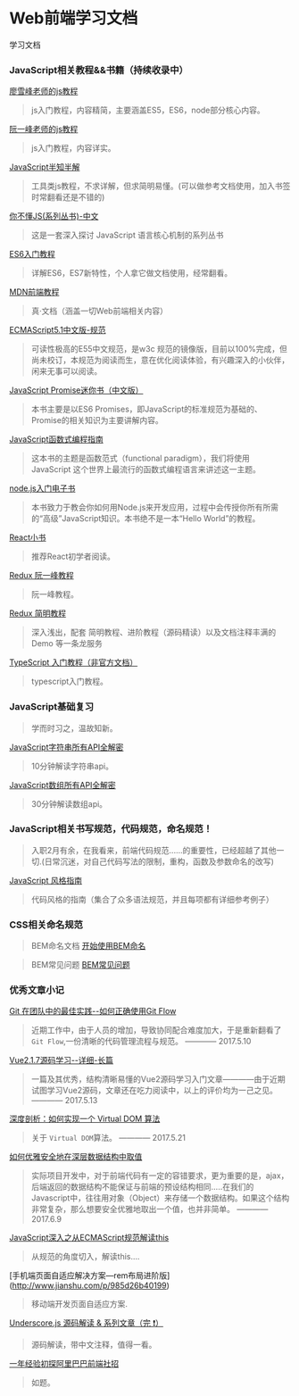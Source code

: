 # Web前端学习文档
学习文档

### JavaScript相关教程&&书籍（持续收录中）

[廖雪峰老师的js教程](http://www.liaoxuefeng.com/wiki/001434446689867b27157e896e74d51a89c25cc8b43bdb3000)

> js入门教程，内容精简，主要涵盖ES5，ES6，node部分核心内容。

[阮一峰老师的js教程](http://javascript.ruanyifeng.com/)

> js入门教程，内容详实。

[JavaScript半知半解](https://www.kancloud.cn/dennis/tgjavascript/241800)

> 工具类js教程，不求详解，但求简明易懂。(可以做参考文档使用，加入书签时常翻看还是不错的)

[你不懂JS(系列丛书)-中文](https://github.com/getify/You-Dont-Know-JS/tree/1ed-zh-CN)

> 这是一套深入探讨 JavaScript 语言核心机制的系列丛书

[ES6入门教程](http://es6.ruanyifeng.com/#README)

> 详解ES6，ES7新特性，个人拿它做文档使用，经常翻看。

[MDN前端教程](https://developer.mozilla.org/zh-CN/docs/Web/Tutorials)

> 真·文档（涵盖一切Web前端相关内容）

[ECMAScript5.1中文版-规范](http://yanhaijing.com/es5/#about)

> 可读性极高的E55中文规范，是w3c 规范的镜像版，目前以100%完成，但尚未校订，本规范为阅读而生，意在优化阅读体验，有兴趣深入的小伙伴，闲来无事可以阅读。

[JavaScript Promise迷你书（中文版）](http://liubin.org/promises-book/#introduction)

> 本书主要是以ES6 Promises，即JavaScript的标准规范为基础的、Promise的相关知识为主要讲解内容。

[JavaScript函数式编程指南](https://llh911001.gitbooks.io/mostly-adequate-guide-chinese/content/)

> 这本书的主题是函数范式（functional paradigm），我们将使用 JavaScript 这个世界上最流行的函数式编程语言来讲述这一主题。

[node.js入门电子书](http://www.nodebeginner.org/index-zh-cn.html#a-full-blown-web-application-with-nodejs=?)

> 本书致力于教会你如何用Node.js来开发应用，过程中会传授你所有所需的“高级”JavaScript知识。本书绝不是一本“Hello World”的教程。

[React小书](http://huziketang.com/books/react/lesson1)

> 推荐React初学者阅读。

[Redux 阮一峰教程](http://www.ruanyifeng.com/blog/2016/09/redux_tutorial_part_one_basic_usages.html)

> 阮一峰教程。

[Redux 简明教程](https://github.com/kenberkeley/redux-simple-tutorial)

> 深入浅出，配套 简明教程、进阶教程（源码精读）以及文档注释丰满的 Demo 等一条龙服务

[TypeScript 入门教程（非官方文档）](https://github.com/xcatliu/typescript-tutorial/tree/master/basics)

> typescript入门教程。


### JavaScript基础复习
> 学而时习之，温故知新。

[JavaScript字符串所有API全解密](https://louiszhai.github.io/2016/01/12/js.String/)

> 10分钟解读字符串api。

[JavaScript数组所有API全解密](http://www.w3cplus.com/javascript/javascript-array-api.html)

> 30分钟解读数组api。


### JavaScript相关书写规范，代码规范，命名规范！
> 入职2月有余，在我看来，前端代码规范......的重要性，已经超越了其他一切.(日常沉迷，对自己代码写法的限制，重构，函数及参数命名的改写)

[JavaScript 风格指南](https://www.awesomes.cn/repo/airbnb/javascript)

> 代码风格的指南（集合了众多语法规范，并且每项都有详细参考例子）

### CSS相关命名规范
> BEM命名文档
[开始使用BEM命名](https://en.bem.info/methodology/quick-start/)

> BEM常见问题
[BEM常见问题](https://www.smashingmagazine.com/2016/06/battling-bem-extended-edition-common-problems-and-how-to-avoid-them/)



### 优秀文章小记

[Git 在团队中的最佳实践--如何正确使用Git Flow](http://www.cnblogs.com/cnblogsfans/p/5075073.html)

> 近期工作中，由于人员的增加，导致协同配合难度加大，于是重新翻看了`Git Flow`,一份清晰的代码管理流程与规范。  ———— 2017.5.10

[Vue2.1.7源码学习--详细-长篇](http://hcysun.me/2017/03/03/Vue%E6%BA%90%E7%A0%81%E5%AD%A6%E4%B9%A0/)

> 一篇及其优秀，结构清晰易懂的Vue2源码学习入门文章————由于近期试图学习Vue2源码，文章还在吃力阅读中，以上的评价均为一己之见。 ———— 2017.5.13

[深度剖析：如何实现一个 Virtual DOM 算法](https://github.com/livoras/blog/issues/13)

> 关于 `Virtual DOM`算法。 ———— 2017.5.21

[如何优雅安全地在深层数据结构中取值](http://www.jianshu.com/p/11fc75f28302)

> 实际项目开发中，对于前端代码有一定的容错要求，更为重要的是，ajax，后端返回的数据结构不能保证与前端的预设结构相同.....在我们的Javascript中，往往用对象（Object）来存储一个数据结构。如果这个结构非常复杂，那么想要安全优雅地取出一个值，也并非简单。 ———— 2017.6.9

[JavaScript深入之从ECMAScript规范解读this](https://github.com/mqyqingfeng/Blog/issues/7)

> 从规范的角度切入，解读this....


[手机端页面自适应解决方案—rem布局进阶版]
(http://www.jianshu.com/p/985d26b40199)

> 移动端开发页面自适应方案.

[Underscore.js 源码解读 & 系列文章（完 ❗️）](https://github.com/hanzichi/underscore-analysis)

> 源码解读，带中文注释，值得一看。

[一年经验初探阿里巴巴前端社招](https://github.com/jawil/blog/issues/22#issuecomment-321193421)

> 如题。
